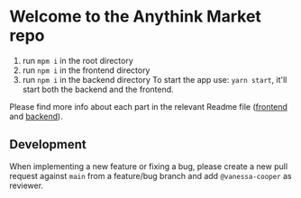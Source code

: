 # Welcome to the Anythink Market repo
1. run `mpm i` in the root directory
2. run `npm i` in the frontend directory
2. run `npm i` in the backend directory 
To start the app use: `yarn start`, it'll start both the backend and the frontend.

Please find more info about each part in the relevant Readme file ([frontend](frontend/readme.md) and [backend](backend/README.md)).

## Development

When implementing a new feature or fixing a bug, please create a new pull request against `main` from a feature/bug branch and add `@vanessa-cooper` as reviewer.
